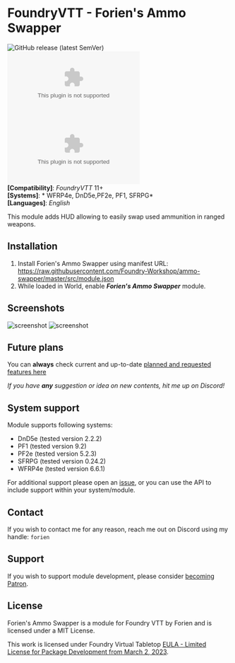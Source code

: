# FoundryVTT - Forien's Ammo Swapper
![GitHub release (latest SemVer)](https://img.shields.io/github/v/release/Foundry-Workshop/ammo-swapper?style=for-the-badge) 
![GitHub Releases](https://img.shields.io/github/downloads/Foundry-Workshop/ammo-swapper/latest/module.zip?style=for-the-badge) 
![GitHub All Releases](https://img.shields.io/github/downloads/Foundry-Workshop/ammo-swapper/module.zip?style=for-the-badge&label=Downloads+total)  
**[Compatibility]**: *FoundryVTT* 11+  
**[Systems]**: * WFRP4e, DnD5e,PF2e, PF1, SFRPG*  
**[Languages]**: *English*  

This module adds HUD allowing to easily swap used ammunition in ranged weapons. 

## Installation

1. Install Forien's Ammo Swapper using manifest URL: https://raw.githubusercontent.com/Foundry-Workshop/ammo-swapper/master/src/module.json
2. While loaded in World, enable **_Forien's Ammo Swapper_** module.

## Screenshots
<img src="https://i.gyazo.com/b32cfb70d45d3368750cb1ee80c95a0d.png" alt="screenshot"/>
<img src="https://i.imgur.com/JudSxFH.png" alt="screenshot"/>

## Future plans

You can **always** check current and up-to-date [planned and requested features here](https://github.com/Foundry-Workshop/ammo-swapper/issues?q=is%3Aopen+is%3Aissue+label%3Aenhancement)

*If you have **any** suggestion or idea on new contents, hit me up on Discord!*

## System support

Module supports following systems:
* DnD5e (tested version 2.2.2)
* PF1 (tested version 9.2)
* PF2e (tested version 5.2.3)
* SFRPG (tested version 0.24.2)
* WFRP4e (tested version 6.6.1)

For additional support please open an [issue](https://github.com/Foundry-Workshop/ammo-swapper/issues), or you can use the API to include support within your system/module.

## Contact

If you wish to contact me for any reason, reach me out on Discord using my handle: `forien`

## Support

If you wish to support module development, please consider [becoming Patron](https://www.patreon.com/foundryworkshop).


## License

Forien's Ammo Swapper is a module for Foundry VTT by Forien and is licensed under a MIT License.

This work is licensed under Foundry Virtual Tabletop [EULA - Limited License for Package Development from March 2, 2023](https://foundryvtt.com/article/license/).
